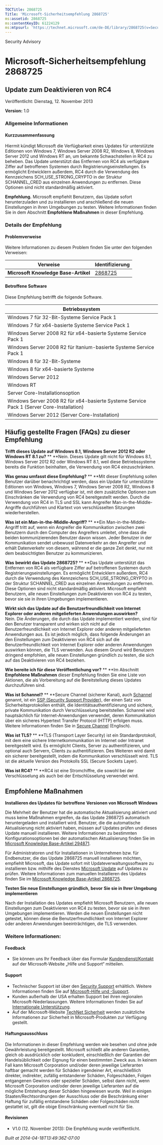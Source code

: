 ```yaml
---
TOCTitle: 2868725
Title: 'Microsoft-Sicherheitsempfehlung 2868725'
ms:assetid: 2868725
ms:contentKeyID: 61224129
ms:mtpsurl: 'https://technet.microsoft.com/de-DE/library/2868725(v=Security.10)'
---
```


Security Advisory

Microsoft-Sicherheitsempfehlung 2868725
=======================================

Update zum Deaktivieren von RC4
-------------------------------

Veröffentlicht: Dienstag, 12. November 2013

**Version:** 1.0

### Allgemeine Informationen

#### Kurzzusammenfassung

Hiermit kündigt Microsoft die Verfügbarkeit eines Updates für unterstützte Editionen von Windows 7, Windows Server 2008 R2, Windows 8, Windows Server 2012 und Windows RT an, um bekannte Schwachstellen in RC4 zu beheben. Das Update unterstützt das Entfernen von RC4 als verfügbare Ziffer auf betroffenen Systemen durch Registrierungseinstellungen. Es ermöglicht Entwicklern außerdem, RC4 durch die Verwendung des Kennzeichens SCH\_USE\_STRONG\_CRYPTO in der Struktur SCHANNEL\_CRED aus einzelnen Anwendungen zu entfernen. Diese Optionen sind nicht standardmäßig aktiviert.

**Empfehlung.** Microsoft empfiehlt Benutzern, das Update sofort herunterzuladen und zu installieren und anschließend die neuen Einstellungen in ihren Umgebungen zu testen. Weitere Informationen finden Sie in dem Abschnitt **Empfohlene Maßnahmen** in dieser Empfehlung.

### Details der Empfehlung

#### Problemverweise

Weitere Informationen zu diesem Problem finden Sie unter den folgenden Verweisen:

| Verweise                             | Identifizierung                                    |
|--------------------------------------|----------------------------------------------------|
| **Microsoft Knowledge Base-Artikel** | [2868725](http://support.microsoft.com/kb/2868725) |

#### Betroffene Software

Diese Empfehlung betrifft die folgende Software.

| Betriebssystem                                                                            |
|-------------------------------------------------------------------------------------------|
| Windows 7 für 32-Bit-Systeme Service Pack 1                                               |
| Windows 7 für x64-basierte Systeme Service Pack 1                                         |
| Windows Server 2008 R2 für x64-basierte Systeme Service Pack 1                            |
| Windows Server 2008 R2 für Itanium-basierte Systeme Service Pack 1                        |
| Windows 8 für 32-Bit-Systeme                                                              |
| Windows 8 für x64-basierte Systeme                                                        |
| Windows Server 2012                                                                       |
| Windows RT                                                                                |
| Server Core-Installationsoption                                                           |
| Windows Server 2008 R2 für x64-basierte Systeme Service Pack 1 (Server Core-Installation) |
| Windows Server 2012 (Server Core-Installation)                                            |

Häufig gestellte Fragen (FAQs) zu dieser Empfehlung
---------------------------------------------------

**Trifft dieses Update auf Windows 8.1, Windows Server 2012 R2 oder Windows RT 8.1 zu?** **
**Nein. Dieses Update gilt nicht für Windows 8.1, Windows Server 2012 R2 oder Windows RT 8.1, weil diese Betriebssysteme bereits die Funktion beinhalten, die Verwendung von RC4 einzuschränken.

**Was genau umfasst diese Empfehlung?** **
**Mit dieser Empfehlung sollen Benutzer darüber benachrichtigt werden, dass ein Update für unterstützte Editionen von Windows, Windows 7, Windows Server 2008 R2, Windows 8 und Windows Server 2012 verfügbar ist, mit dem zusätzliche Optionen zum Einschränken die Verwendung von RC4 bereitgestellt werden. Durch die Verwendung von RC4 in TLS und SSL kann Angreifer Man-in-the-Middle-Angriffe durchführen und Klartext von verschlüsselten Sitzungen wiederherstellen.

**Was ist ein Man-in-the-Middle-Angriff?** **
**Ein Man-in-the-Middle-Angriff tritt auf, wenn ein Angreifer die Kommunikation zwischen zwei Benutzern durch den Computer des Angreifers umleitet, ohne dass die beiden kommunizierenden Benutzer davon wissen. Jeder Benutzer in der Kommunikation sendet unbewusst Datenverkehr an den Angreifer und erhält Datenverkehr von diesem, während er die ganze Zeit denkt, nur mit dem beabsichtigten Benutzer zu kommunizieren.

**Was** **bewirkt das Update 2868725?** **
**Das Update unterstützt das Entfernen von RC4 als verfügbare Ziffer auf betroffenen Systemen durch Registrierungseinstellungen. Es ermöglicht Entwicklern außerdem, RC4 durch die Verwendung des Kennzeichens SCH\_USE\_STRONG\_CRYPTO in der Struktur SCHANNEL\_CRED aus einzelnen Anwendungen zu entfernen. Diese Optionen sind nicht standardmäßig aktiviert. Microsoft empfiehlt Benutzern, alle neuen Einstellungen zum Deaktivieren von RC4 zu testen, bevor sie sie in ihren Umgebungen implementieren.

**Wirkt sich das Update auf die Benutzerfreundlichkeit von Internet Explorer oder anderen mitgelieferten Anwendungen auswirken?**  
Nein. Die Änderungen, die durch das Update implementiert werden, sind für den Benutzer transparent und wirken sich nicht auf die Benutzerfreundlichkeit von Internet Explorer oder anderen mitgelieferten Anwendungen aus. Es ist jedoch möglich, dass folgende Änderungen an den Einstellungen zum Deaktivieren von RC4 sich auf die Benutzerfreundlichkeit von Internet Explorer oder anderen Anwendungen auswirken können, die TLS verwenden. Aus diesem Grund wird Benutzern dringend empfohlen, alle neuen Einstellungen gründlich zu testen, die sich auf das Deaktivieren von RC4 beziehen.

**Wie bereite ich für diese Veröffentlichung vor?** **
**Im Abschnitt **Empfohlene Maßnahmen** dieser Empfehlung finden Sie eine Liste von Aktionen, die als Vorbereitung auf die Bereitstellung dieses Updates durchzuführen sind.

**Was ist Schannel?** **
**Secure Channel (sicherer Kanal), auch [Schannel](http://msdn.microsoft.com/en-us/library/windows/desktop/ms721625(v=vs.85).aspx) genannt, ist ein [SSP (Security Support Provider](http://msdn.microsoft.com/en-us/library/windows/desktop/ms721625(v=vs.85).aspx)), der einen Satz von Sicherheitsprotokollen enthält, die Identitätsauthentifizierung und sichere, private Kommunikation durch Verschlüsselung bereitstellen. Schannel wird hauptsächlich für Internet-Anwendungen verwendet, deren Kommunikation über ein sicheres Hypertext Transfer Protocol (HTTP) erfolgen muss. Weitere Informationen finden Sie in [Secure Channel](http://msdn.microsoft.com/en-us/library/windows/desktop/aa380123(v=vs.85).aspx) (Englisch).

**Was ist TLS?** **
**TLS (Transport Layer Security) ist ein Standardprotokoll, mit dem eine sichere Internetkommunikation im Internet oder Intranet bereitgestellt wird. Es ermöglicht Clients, Server zu authentifizieren, und optional auch Servern, Clients zu authentifizieren. Des Weiteren wird damit ein sicherer bereitgestellt, indem die Kommunikation verschlüsselt wird. TLS ist die aktuelle Version des Protokolls SSL (Secure Sockets Layer).

**Was ist RC4?** **
**RC4 ist eine Stromchiffre, die sowohl bei der Verschlüsselung als auch bei der Entschlüsselung verwendet wird.

Empfohlene Maßnahmen
--------------------

**Installieren des Updates für** **betroffene** **Versionen von Microsoft Windows**

Die Mehrheit der Benutzer hat die automatische Aktualisierung aktiviert und muss keine Maßnahmen ergreifen, da das Update 2868725 automatisch heruntergeladen und installiert wird. Benutzer, die die automatische Aktualisierung nicht aktiviert haben, müssen auf Updates prüfen und dieses Update manuell installieren. Weitere Informationen zu bestimmten Konfigurationsoptionen bei der automatischen Aktualisierung finden Sie im [Microsoft Knowledge Base-Artikel 294871](http://support.microsoft.com/kb/294871/de).

Für Administratoren und für Installationen in Unternehmen bzw. für Endbenutzer, die das Update 2868725 manuell installieren möchten, empfiehlt Microsoft, das Update sofort mit Updateverwaltungssoftware zu installieren bzw. mithilfe des Dienstes [Microsoft Update](http://www.cve.mitre.org/cgi-bin/cvename.cgi?linkid=40747) auf Updates zu prüfen. Weitere Informationen zum manuellen Installieren des Updates finden Sie im [Microsoft Knowledge Base-Artikel 2868725](http://support.microsoft.com/kb/2868725).

**Testen Sie neue Einstellungen gründlich,** **bevor** **Sie sie in Ihrer Umgebung** **implementieren**

Nach der Installation des Updates empfiehlt Microsoft Benutzern, alle neuen Einstellungen zum Deaktivieren von RC4 zu testen, bevor sie sie in ihren Umgebungen implementieren. Werden die neuen Einstellungen nicht getestet, können diese die Benutzerfreundlichkeit von Internet Explorer oder anderen Anwendungen beeinträchtigen, die TLS verwenden.

### Weitere Informationen:

#### Feedback

-   Sie können uns Ihr Feedback über das Formular [Kundendienst/Kontakt](http://support.microsoft.com/kb/?scid=sw;en;1257&showpage=1&ws=technet&sd=tech) auf der Microsoft-Website „Hilfe und Support“ mitteilen.

#### Support

-   Technischer Support ist über den [Security Support](http://go.microsoft.com/fwlink/?linkid=21131) erhältlich. Weitere Informationen finden Sie auf [Microsoft-Hilfe und -Support](http://support.microsoft.com/).
-   Kunden außerhalb der USA erhalten Support bei ihren regionalen Microsoft-Niederlassungen. Weitere Informationen finden Sie auf [Internationale Unterstützung](http://go.microsoft.com/fwlink/?linkid=21155).
-   Auf der Microsoft-Website [TechNet Sicherheit](http://technet.microsoft.com/de-de/security/default.aspx) werden zusätzliche Informationen zur Sicherheit in Microsoft-Produkten zur Verfügung gestellt.

#### Haftungsausschluss

Die Informationen in dieser Empfehlung werden wie besehen und ohne jede Gewährleistung bereitgestellt. Microsoft schließt alle anderen Garantien, gleich ob ausdrücklich oder konkludent, einschließlich der Garantien der Handelsüblichkeit oder Eignung für einen bestimmten Zweck aus. In keinem Fall kann Microsoft Corporation und/oder deren jeweilige Lieferanten haftbar gemacht werden für Schäden irgendeiner Art, einschließlich direkter, indirekter, zufällig entstandener Schäden, Folgeschäden, Folgen entgangenen Gewinns oder spezieller Schäden, selbst dann nicht, wenn Microsoft Corporation und/oder deren jeweilige Lieferanten auf die mögliche Entstehung dieser Schäden hingewiesen wurde. Weil in einigen Staaten/Rechtsordnungen der Ausschluss oder die Beschränkung einer Haftung für zufällig entstandene Schäden oder Folgeschäden nicht gestattet ist, gilt die obige Einschränkung eventuell nicht für Sie.

#### Revisionen

-   V1.0 (12. November 2013): Die Empfehlung wurde veröffentlicht.

*Built at 2014-04-18T13:49:36Z-07:00*
